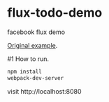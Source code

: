 # flux-todo-demo
facebook flux demo

[Original example](https://github.com/ruanyf/flux-todomvc-demo).

#1 How to run.
```bash
npm install
webpack-dev-server
```
visit http://localhost:8080

